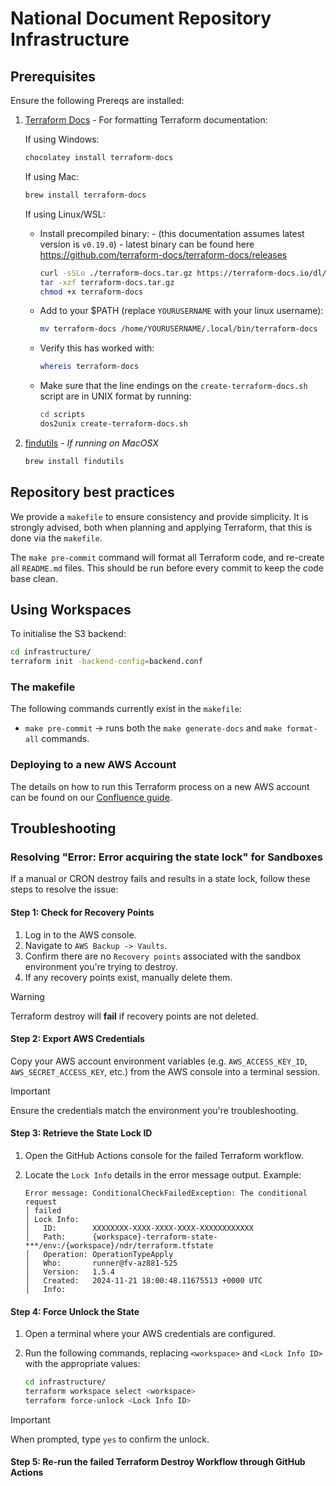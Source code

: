 # National Document Repository Infrastructure

## Prerequisites

Ensure the following Prereqs are installed:

1. [Terraform Docs](https://terraform-docs.io/) - For formatting Terraform documentation:

    If using Windows:

    ```bash
    chocolatey install terraform-docs
    ```

    If using Mac:

    ```bash
    brew install terraform-docs
    ```

    If using Linux/WSL:

    - Install precompiled binary: - (this documentation assumes latest version is `v0.19.0`) - latest binary can be found here <https://github.com/terraform-docs/terraform-docs/releases>

        ```bash
        curl -sSLo ./terraform-docs.tar.gz https://terraform-docs.io/dl/v0.19.0/terraform-docs-v0.19.0-$(uname)-amd64.tar.gz
        tar -xzf terraform-docs.tar.gz
        chmod +x terraform-docs
        ```

    - Add to your $PATH (replace `YOURUSERNAME` with your linux username):

        ```bash
        mv terraform-docs /home/YOURUSERNAME/.local/bin/terraform-docs
        ```

    - Verify this has worked with:

        ```bash
        whereis terraform-docs
        ```

    - Make sure that the line endings on the `create-terraform-docs.sh` script are in UNIX format by running:

        ```bash
        cd scripts
        dos2unix create-terraform-docs.sh
        ```

2. [findutils](https://www.gnu.org/software/findutils/) - *If running on MacOSX*

    ```bash
    brew install findutils
    ```

## Repository best practices

We provide a `makefile` to ensure consistency and provide simplicity. It is strongly advised, both when planning and applying Terraform, that this is done via the `makefile`.

The `make pre-commit` command will format all Terraform code, and re-create all `README.md` files. This should be run before every commit to keep the code base clean.

## Using Workspaces

To initialise the S3 backend:

```bash
cd infrastructure/
terraform init -backend-config=backend.conf
```

### The makefile

The following commands currently exist in the `makefile`:

- `make pre-commit` -> runs both the `make generate-docs` and `make format-all` commands.

### Deploying to a new AWS Account

The details on how to run this Terraform process on a new AWS account can be found on our [Confluence guide](https://gpitbjss.atlassian.net/wiki/spaces/TW/pages/12581568619/Infrastructure+-+Deploy+to+a+new+Account).

## Troubleshooting

### Resolving "Error: Error acquiring the state lock" for Sandboxes

If a manual or CRON destroy fails and results in a state lock, follow these steps to resolve the issue:

#### Step 1: Check for Recovery Points

1. Log in to the AWS console.
1. Navigate to `AWS Backup -> Vaults`.
1. Confirm there are no `Recovery points` associated with the sandbox environment you're trying to destroy.
1. If any recovery points exist, manually delete them.

> [!WARNING]
> Terraform destroy will **fail** if recovery points are not deleted.

#### Step 2: Export AWS Credentials

Copy your AWS account environment variables (e.g. `AWS_ACCESS_KEY_ID`, `AWS_SECRET_ACCESS_KEY`, etc.) from the AWS console into a terminal session.

> [!IMPORTANT]
> Ensure the credentials match the environment you're troubleshooting.

#### Step 3: Retrieve the State Lock ID

1. Open the GitHub Actions console for the failed Terraform workflow.
1. Locate the `Lock Info` details in the error message output. Example:

    ```text
    Error message: ConditionalCheckFailedException: The conditional request
    │ failed
    │ Lock Info:
    │   ID:        XXXXXXXX-XXXX-XXXX-XXXX-XXXXXXXXXXXX
    │   Path:      {workspace}-terraform-state-***/env:/{workspace}/ndr/terraform.tfstate
    │   Operation: OperationTypeApply
    │   Who:       runner@fv-az881-525
    │   Version:   1.5.4
    │   Created:   2024-11-21 18:00:48.11675513 +0000 UTC
    │   Info:
    ```

#### Step 4: Force Unlock the State

1. Open a terminal where your AWS credentials are configured.
1. Run the following commands, replacing `<workspace>` and `<Lock Info ID>` with the appropriate values:

    ```bash
    cd infrastructure/
    terraform workspace select <workspace>
    terraform force-unlock <Lock Info ID>
    ```

> [!IMPORTANT]
> When prompted, type `yes` to confirm the unlock.

#### Step 5: Re-run the failed Terraform Destroy Workflow through GitHub Actions
